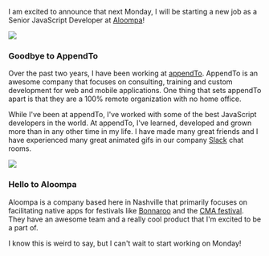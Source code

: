 I am excited to announce that next Monday, I will be starting a new job as a Senior JavaScript Developer at [Aloompa](http://aloompa.com)!

<!-- more -->

![](http://images4.fanpop.com/image/photos/21600000/Goodbye-Michael-gif-the-office-21672830-300-169.gif)

### Goodbye to AppendTo

Over the past two years, I have been working at [appendTo](http://appendto.com). AppendTo is an awesome company that focuses on consulting, training and custom development for web and mobile applications. One thing that sets appendTo apart is that they are a 100% remote organization with no home office. 

While I've been at appendTo, I've worked with some of the best JavaScript developers in the world. At appendTo, I've learned, developed and grown more than in any other time in my life. I have made many great friends and I have experienced many great animated gifs in our company [Slack](http://slack.io) chat rooms.

![](http://media.giphy.com/media/27WZGLOwXG2zu/giphy.gif)

### Hello to Aloompa

Aloompa is a company based here in Nashville that primarily focuses on facilitating native apps for festivals like [Bonnaroo](http://www.bonnaroo.com/) and the [CMA festival](http://www.cmaworld.com/cma-music-festival/). They have an awesome team and a really cool product that I'm excited to be a part of.

I know this is weird to say, but I can't wait to start working on Monday!